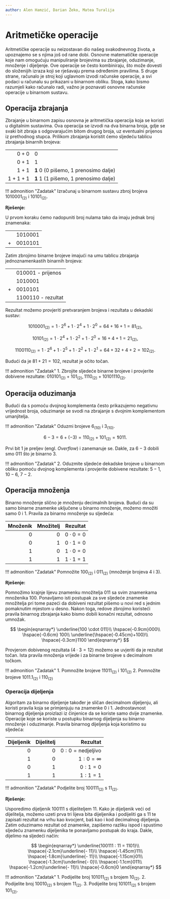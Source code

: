 ```yaml
---
author: Alen Hamzić, Darian Žeko, Matea Turalija
---
```


# Aritmetičke operacije

Aritmetičke operacije su neizostavan dio našeg svakodnevnog života, a upoznajemo se s njima još od rane dobi. Osnovne matematičke operacije koje nam omogućuju manipuliranje brojevima su zbrajanje, oduzimanje, množenje i dijeljenje. Ove operacije se često kombiniraju, što može dovesti do složenijih izraza koji se rješavaju prema određenim pravilima. S druge strane, računalo je stroj koji uglavnom izvodi računske operacije, a svi podaci u računalu su prikazani u binarnom obliku. Stoga, kako bismo razumjeli kako računalo radi, važno je poznavati osnovne računske operacije u binarnom sustavu.

## Operacija zbrajanja

Zbrajanje u binarnom zapisu osnovna je aritmetička operacija koja se koristi u digitalnim sustavima. Ova operacija se izvodi na dva binarna broja, gdje se svaki bit zbraja s odgovarajućim bitom drugog broja, uz eventualni prijenos iz prethodnog stupca. Prilikom zbrajanja koristit ćemo sljedeću tablicu zbrajanja binarnih brojeva:

|    |   |
| -: | - |
| $0 + 0$ | $0$ |
| $0 + 1$ | $1$ |
| $1 + 1$ | $\mathbf{1}$ $0$ ($0$ pišemo, $1$ prenosimo dalje) |
| $1 + 1 + 1$ | $\mathbf{1}$ $1$ ($1$ pišemo, $1$ prenosimo dalje) |

!!! admonition "Zadatak"
    Izračunaj u binarnom sustavu zbroj brojeva $1010001_{(2)}$ i $10101_{(2)}$.

**Rješenje:**

U prvom koraku ćemo nadopuniti broj nulama tako da imaju jednak broj znamenaka:

|   |    |
| - | -: |
| | $1010001$ |
| $+$ | $0010101$ |

Zatim zbrojimo binarne brojeve imajući na umu tablicu zbrajanja jednoznamenkastih binarnih brojeva:

|   |   |
| - | - |
| | $010001$ - prijenos |
| | $1010001$ |
| $+$ | $0010101$ |
| | $1100110$ - rezultat |

Rezultat možemo provjeriti pretvaranjem brojeva i rezultata u dekadski sustav:

$$1010001_{(2)} = 1 \cdot 2^6 + 1 \cdot 2^4 + 1 \cdot 2^0 = 64 + 16 + 1 = 81_{(2)},$$

$$10101_{(2)} = 1 \cdot 2^4 + 1 \cdot 2^2 + 1 \cdot 2^0 = 16 + 4 + 1 = 21_{(2)},$$

$$1100110_{(2)} = 1 \cdot 2^6 + 1 \cdot 2^5 + 1 \cdot 2^2 + 1 \cdot 2^1 = 64 + 32 + 4 + 2 = 102_{(2)}.$$

Budući da je $81 + 21 = 102$, rezultat je očito točan.

!!! admonition "Zadatak"
    1. Zbrojite sljedeće binarne brojeve i provjerite dobivene rezultate: $010101_{(2)} + 101_{(2)}, 1110_{(2)} + 10101110_{(2)}$.

## Operacija oduzimanja

Budući da s pomoću dvojnog komplementa često prikazujemo negativnu vrijednost broja, oduzimanje se svodi na zbrajanje s dvojnim komplementom umanjitelja.

!!! admonition "Zadatak"
    Oduzmi brojeve $6_{(10)}$ i $3_{(10)}$.

$$6-3 = 6 + (-3) = 110_{(2)} + 101_{(2)} = 𝟏011.$$

Prvi bit $1$ je preljev (engl. *Overflow*) i zanemaruje se. Dakle, za $6-3$ dobili smo $011$ što je binarno $3$.

!!! admonition "Zadatak"
    2. Oduzmite sljedeće dekadske brojeve u binarnom obliku pomoću dvojnog komplementa i provjerite dobivene rezultate: $5 - 1$, $10 - 6$, $7 - 2$.

## Operacija množenja

Binarno množenje slično je množenju decimalnih brojeva. Budući da su samo binarne znamenke uključene u binarno množenje, možemo množiti samo 0 i 1. Pravila za binarno množenje su sljedeća:

| Množenik | Množitelj | Rezultat |
| -------: | --------: | -------: |
| $0$ | $0$ | $0 \cdot 0 = 0$ |
| $0$ | $1$ | $0 \cdot 1 = 0$ |
| $1$ | $0$ | $1 \cdot 0 = 0$ |
| $1$ | $1$ | $1 \cdot 1 = 1$ |

!!! admonition "Zadatak"
    Pomnožite $100_{(2)}$ i $011_{(2)}$ (množenje brojeva $4$ i $3$).

**Rješenje:**

Pomnožimo krajnje lijevu znamenku množitelja $011$ sa svim znamenkama množenika $100$. Ponavljamo isti postupak za sve sljedeće znamenke množitelja pri tome pazeći da dobiveni rezultat pišemo u novi red s jednim pomaknutim mjestom u desno. Nakon toga, redove zbrojimo koristeći pravila binarnog zbrajanja kako bismo dobili konačni rezultat, odnosno umnožak.

$$
\begin{eqnarray*}
\underline{100 \cdot 011}\\
\hspace{-0.9cm}000\\
\hspace{-0.6cm} 100\\
\underline{\hspace{-0.45cm}+100}\\
\hspace{-0.3cm}1100
\end{eqnarray*}
$$

Provjerom dobivenog rezultata ($4 \cdot 3 = 12$) možemo se uvjeriti da je rezultat točan. Ista pravila množenja vrijede i za binarne brojeve s decimalnom točkom.

!!! admonition "Zadatak"
    1. Pomnožite brojeve $11011_{(2)}$ i $101_{(2)}$
    2. Pomnožite brojeve $1011.1_{(2)}$ i $110_{(2)}$

### Operacija dijeljenja

Algoritam za binarno dijeljenje također je sličan decimalnom dijeljenju, ali koristi pravila koja se primjenjuju na znamenke $0$ i $1$. Jednostavnost binarnog dijeljenja proizlazi iz činjenice da se koriste samo dvije znamenke. Operacije koje se koriste u postupku binarnog dijeljenja su binarno množenje i oduzimanje. Pravila binarnog dijeljenja koja koristimo su sljedeća:

| Dijeljenik | Dijelitelj | Rezultat |
| ---------: | ---------: | -------: |
| $0$ | $0$ | $0 : 0 = \text{nedjeljivo}$ |
| $1$ | $0$ | $1 : 0 = \infty$ |
| $0$ | $1$ | $0 : 1 = 0$ |
| $1$ | $1$ | $1 : 1 = 1$ |

!!! admonition "Zadatak"
    Podjelite broj $100111_{(2)}$ s $11_{(2)}$.

**Rješenje:**

Usporedimo dijeljenik $100111$ s dijeliteljem $11$. Kako je dijeljenik veći od dijelitelja, možemo uzeti prva tri lijeva bita dijeljenika i podijeliti ga s $11$ te zapisati rezultat na vrhu kao kvocjent, baš kao i kod decimalnog dijeljenja. Zatim oduzimamo rezultat od znamenke, zapišemo razliku ispod i spustimo sljedeću znamenku dijeljenika te ponavljamo postupak do kraja. Dakle, dijelimo na sljedeći način:

$$
\begin{eqnarray*}
\underline{100111 : 11 = 1101}\\
\hspace{-2.1cm}\underline{- 11}\\
\hspace{-1.45cm}11\\
\hspace{-1.8cm}\underline{- 11}\\
\hspace{-1.15cm}01\\
\hspace{-1.3cm}\underline{- 0}\\
\hspace{-1.1cm}011\\
\hspace{-1.2cm}\underline{- 11}\\
\hspace{-0.6cm}0
\end{eqnarray*}
$$

!!! admonition "Zadatak"
    1. Podijelite broj $101011_{(2)}$ s brojem $10_{(2)}$.
    2. Podijelite broj $10010_{(2)}$ s brojem $11_{(2)}$.
    3. Podijelite broj $101011_{(2)}$ s brojem $101_{(2)}$.
